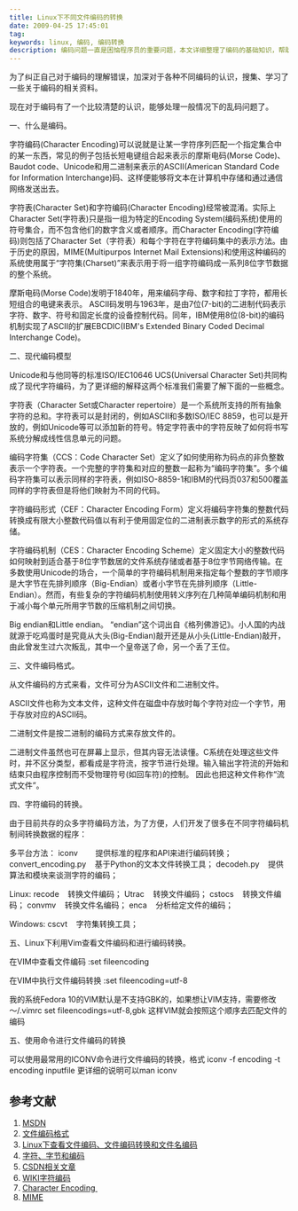 ```yaml
---
title: Linux下不同文件编码的转换
date: 2009-04-25 17:45:01
tag: 
keywords: linux, 编码, 编码转换
description: 编码问题一直是困恼程序员的重要问题，本文详细整理了编码的基础知识，帮助大家不再收到编码问题的困扰。
---
```


为了纠正自己对于编码的理解错误，加深对于各种不同编码的认识，搜集、学习了一些关于编码的相关资料。

现在对于编码有了一个比较清楚的认识，能够处理一般情况下的乱码问题了。

一、什么是编码。

字符编码(Character Encoding)可以说就是让某一字符序列匹配一个指定集合中的某一东西，常见的例子包括长短电键组合起来表示的摩斯电码(Morse Code)、Baudot code、Unicode和用二进制来表示的ASCII(American Standard Code for Information Interchange)码、这样便能够将文本在计算机中存储和通过通信网络发送出去。

字符表(Character Set)和字符编码(Character Encoding)经常被混淆。实际上Character Set(字符表)只是指一组为特定的Encoding System(编码系统)使用的符号集合，而不包含他们的数字含义或者顺序。而Character Encoding(字符编码)则包括了Character Set（字符表）和每个字符在字符编码集中的表示方法。由于历史的原因，MIME(Multipurpos Internet Mail Extensions)和使用这种编码的系统使用属于“字符集(Charset)”来表示用于将一组字符编码成一系列8位字节数据的整个系统。

摩斯电码(Morse Code)发明于1840年，用来编码字母、数字和拉丁字符，都用长短组合的电键来表示。
ASCII码发明与1963年，是由7位(7-bit)的二进制代码表示字符、数字、符号和固定长度的设备控制代码。同年，IBM使用8位(8-bit)的编码机制实现了ASCII的扩展EBCDIC(IBM's Extended Binary Coded Decimal Interchange Code)。

二、现代编码模型

Unicode和与他同等的标准ISO/IEC10646 UCS(Universal Character Set)共同构成了现代字符编码，为了更详细的解释这两个标准我们需要了解下面的一些概念。

字符表（Character Set或Character repertoire）是一个系统所支持的所有抽象字符的总和。字符表可以是封闭的，例如ASCII和多数ISO/IEC 8859，也可以是开放的，例如Unicode等可以添加新的符号。特定字符表中的字符反映了如何将书写系统分解成线性信息单元的问题。

编码字符集（CCS：Code Character Set）定义了如何使用称为码点的非负整数表示一个字符表。一个完整的字符集和对应的整数一起称为“编码字符集”。多个编码字符集可以表示同样的字符表，例如ISO-8859-1和IBM的代码页037和500覆盖同样的字符表但是将他们映射为不同的代码。

字符编码形式（CEF：Character Encoding Form）定义将编码字符集的整数代码转换成有限大小整数代码值以有利于使用固定位的二进制表示数字的形式的系统存储。

字符编码机制（CES：Character Encoding Scheme）定义固定大小的整数代码如何映射到适合基于8位字节数居的文件系统存储或者基于8位字节网络传输。在多数使用Unicode的场合，一个简单的字符编码机制用来指定每个整数的字节顺序是大字节在先排列顺序（Big-Endian）或者小字节在先排列顺序（Little-Endian）。然而，有些复杂的字符编码机制使用转义序列在几种简单编码机制和用于减小每个单元所用字节数的压缩机制之间切换。

Big endian和Little endian。
“endian”这个词出自《格列佛游记》。小人国的内战就源于吃鸡蛋时是究竟从大头(Big-Endian)敲开还是从小头(Little-Endian)敲开，由此曾发生过六次叛乱，其中一个皇帝送了命，另一个丢了王位。

三、文件编码格式。

从文件编码的方式来看，文件可分为ASCII文件和二进制文件。

ASCII文件也称为文本文件，这种文件在磁盘中存放时每个字符对应一个字节，用于存放对应的ASCII码。

二进制文件是按二进制的编码方式来存放文件的。

二进制文件虽然也可在屏幕上显示，但其内容无法读懂。C系统在处理这些文件时，并不区分类型，都看成是字符流，按字节进行处理。输入输出字符流的开始和结束只由程序控制而不受物理符号(如回车符)的控制。 因此也把这种文件称作“流式文件”。

四、字符编码的转换。

由于目前共存的众多字符编码方法，为了方便，人们开发了很多在不同字符编码机制间转换数据的程序：

多平台方法：
iconv        提供标准的程序和API来进行编码转换；
convert_encoding.py    基于Python的文本文件转换工具；
decodeh.py    提供算法和模块来谈测字符的编码；

Linux:
recode    转换文件编码；
Utrac    转换文件编码；
cstocs    转换文件编码；
convmv    转换文件名编码；
enca    分析给定文件的编码；

Windows:
cscvt    字符集转换工具；

五、Linux下利用Vim查看文件编码和进行编码转换。

在VIM中查看文件编码
:set fileencoding

在VIM中执行文件编码转换
:set fileencoding=utf-8

我的系统Fedora 10的VIM默认是不支持GBK的，如果想让VIM支持，需要修改～/.vimrc
set fileencodings=utf-8,gbk
这样VIM就会按照这个顺序去匹配文件的编码

五、使用命令进行文件编码的转换

可以使用最常用的ICONV命令进行文件编码的转换，格式
iconv -f encoding -t encoding inputfile
更详细的说明可以man iconv


## 参考文献
1. [MSDN](http://msdn.microsoft.com/zh-cn/library/x14b16ab(VS.80).aspx)
2. [文件编码格式](http://blog.chinaunix.net/u2/82877/showart_1892207.html)
3. [Linux下查看文件编码、文件编码转换和文件名编码](http://www.luoxf.net/wordpress/archives/227)
4. [字符、字节和编码](http://www.regexlab.com/zh/encoding.htm)
5. [CSDN相关文章](http://blog.csdn.net/fancyaphy/archive/2006/03/09/619972.aspx)
6. [WIKI字符编码](http://zh.wikipedia.org/wiki/%E5%AD%97%E7%AC%A6%E7%BC%96%E7%A0%81)
7. [Character Encoding ](http://en.wikipedia.org/wiki/Character_encoding)
8. [MIME](http://en.wikipedia.org/wiki/MIME)











